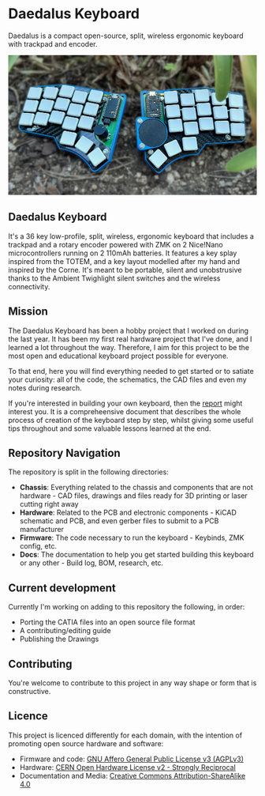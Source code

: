 # Daedalus Keyboard

Daedalus is a compact open-source, split, wireless ergonomic keyboard with trackpad and encoder.

![Image](/assets/main-img.jpg)

## Daedalus Keyboard

It's a 36 key low-profile, split, wireless, ergonomic keyboard that includes a trackpad and a rotary encoder powered with ZMK on 2 Nice!Nano microcontrollers running on 2 110mAh batteries. It features a key splay inspired from the TOTEM, and a key layout modelled after my hand and inspired by the Corne. It's meant to be portable, silent and unobstrusive thanks to the Ambient Twighlight silent switches and the wireless connectivity.

## Mission

The Daedalus Keyboard has been a hobby project that I worked on during the last year. It has been my first real hardware project that I've done, and I learned a lot throughout the way. Therefore, I aim for this project to be the most open and educational keyboard project possible for everyone.

To that end, here you will find everything needed to get started or to satiate your curiosity: all of the code, the schematics, the CAD files and even my notes during research.

If you're interested in building your own keyboard, then the [report](/docs/report.pdf) might interest you. It is a compreheensive document that describes the whole process of creation of the keyboard step by step, whilst giving some useful tips throughout and some valuable lessons learned at the end.

## Repository Navigation

The repository is split in the following directories:

- **Chassis**: Everything related to the chassis and components that are not hardware - CAD files, drawings and files ready for 3D printing or laser cutting right away
- **Hardware**: Related to the PCB and electronic components - KiCAD schematic and PCB, and even gerber files to submit to a PCB manufacturer
- **Firmware**: The code necessary to run the keyboard - Keybinds, ZMK config, etc.
- **Docs**: The documentation to help you get started building this keyboard or any other - Build log, BOM, research, etc.

## Current development

Currently I'm working on adding to this repository the following, in order:

- Porting the CATIA files into an open source file format
- A contributing/editing guide
- Publishing the Drawings

## Contributing

You're welcome to contribute to this project in any way shape or form that is constructive.

## Licence

This project is licenced differently for each domain, with the intention of promoting open source hardware and software:

- Firmware and code: [GNU Affero General Public License v3 (AGPLv3)](./LICENSE-FIRMWARE)
- Hardware: [CERN Open Hardware License v2 - Strongly Reciprocal](./LICENSE-HARDWARE)
- Documentation and Media: [Creative Commons Attribution-ShareAlike 4.0](https://creativecommons.org/licenses/by-sa/4.0/)
